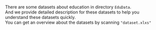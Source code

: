 There are some datasets about education in directory ```EduData```. <br>
And we provide detailed description for these datasets to help you understand these datasets quickly.<br>
You can get an overview about the datasets by scanning ```"dataset.xlxs"```
